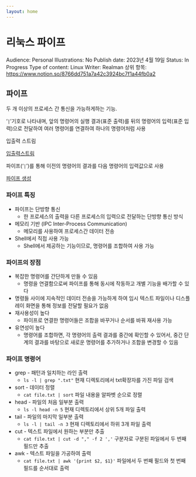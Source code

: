 ```yaml
---
layout: home
---
```


# 리눅스 파이프

Audience: Personal
Illustrations: No
Publish date: 2023년 4월 19일
Status: In Progress
Type of content: Linux
Writer: Realman
상위 항목: https://www.notion.so/8766dd751a7a42c3924bc7f1a44fb0a2

## 파이프

두 개 이상의 프로세스 간 통신을 가능하게하는 기능. 

 ‘`|`’기호로 나타내며, 앞의 명령어의 실행 결과(표준 출력)를 뒤의 명령어의 입력(표준 입력)으로 전달하여 여러 명령어를 연결하여 하나의 명령어처럼 사용

입출력 스트림

[입출력스트림](https://img1.daumcdn.net/thumb/R1280x0/?scode=mtistory2&fname=https%3A%2F%2Ft1.daumcdn.net%2Fcfile%2Ftistory%2F9972043E5AFA5A4C1A)

파이프(‘`|`’)를 통해 이전의 명령어의 결과를 다음 명령어의 입력값으로 사용

[파이프 생성](https://img1.daumcdn.net/thumb/R1280x0/?scode=mtistory2&fname=https%3A%2F%2Ft1.daumcdn.net%2Fcfile%2Ftistory%2F99041C365AFA5A4C11)

### 파이프 특징

- 파이프는 단방향 통신
    - 한 프로세스의 출력을 다른 프로세스의 입력으로 전달하는 단방향 통신 방식
- 메모리 기반 (IPC Inter-Process Communication)
    - 메모리를 사용하여 프로세스간 데이터 전송
- Shell에서 직접 사용 가능
    - Shell에서 제공하는 기능이므로, 명령어를 조합하여 사용 가능

### 파이프의 장점

- 복잡한 명령어를 간단하게 만들 수 있음
    - 명령을 연결함으로써 파이프를 통해 동시에 작동하고 개별 기능을 배가할 수 있다
- 명령들 사이에 지속적인 데이터 전송을 가능하게 하여 임시 텍스트 파일이나 디스플레이 화면을 통해 정보를 전달할 필요가 없음
- 재사용성이 높다
    - 파이프로 연결한 명령어들은 조합을 바꾸거나 순서를 바꿔 재사용 가능
- 유연성이 높다
    - 명령어를 조합하면, 각 명령어의 출력 결과를 중간에 확인할 수 있어서, 중간 단계의 결과를 바탕으로 새로운 명령어를 추가하거나 조합을 변경할 수 있음

### 파이프 명령어

- grep - 패턴과 일치하는 라인 출력
    - `ls -l | grep ".txt"` 
    현재 디렉토리에서 txt확장자를 가진 파일 검색
- sort - 데이터 정렬
    - `cat file.txt | sort` 
    파일 내용을 알파벳 순으로 정렬
- head - 파일의 처음 일부분 출력
    - `ls -l head -n 5` 
    현재 디렉토리에서 상위 5개 파일 출력
- tail - 파일의 마지막 일부분 출력
    - `ls -l | tail -n 3` 
    현재 디렉토리에서 하위 3개 파일 출력
- cut - 텍스트 파일에서 원하는 부분만 추출
    - `cat file.txt | cut -d "," -f 2
    ','` 구분자로 구분된 파일에서 두 번째 필드만 추출
- awk - 텍스트 파일을 가공하여 출력
    - `cat file.txt | awk '{print $2, $1}'`
    파일에서 두 번째 필드와 첫 번째 필드를 순서대로 출력